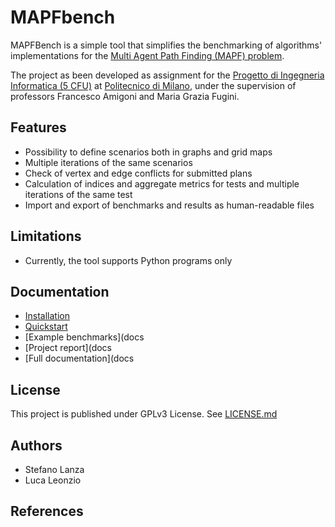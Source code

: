# MAPFbench

MAPFBench is a simple tool that simplifies the benchmarking of 
algorithms' implementations for the [Multi Agent Path Finding (MAPF) 
problem](https://en.wikipedia.org/wiki/Multi-agent_pathfinding).

The project as been developed as assignment for the 
[Progetto di Ingegneria Informatica (5 CFU)](https://www4.ceda.polimi.it/manifesti/manifesti/controller/ManifestoPublic.do?EVN_DETTAGLIO_RIGA_MANIFESTO=evento&aa=2023&k_cf=225&k_corso_la=358&k_indir=I3I&codDescr=089020&lang=IT&semestre=2&idGruppo=4752&idRiga=296967)
at [Politecnico di Milano](https://polimi.it),
under the supervision of professors Francesco Amigoni and
Maria Grazia Fugini.

## Features
- Possibility to define scenarios both in graphs and grid maps
- Multiple iterations of the same scenarios
- Check of vertex and edge conflicts for submitted plans
- Calculation of indices and aggregate metrics for tests and multiple
iterations of the same test
- Import and export of benchmarks and results as human-readable files

## Limitations
- Currently, the tool supports Python programs only

## Documentation
- [Installation](tutorial/INSTALL.md)
- [Quickstart](tutorial/QUICKSTART.md)
- [Example benchmarks](docs
- [Project report](docs
- [Full documentation](docs

## License
This project is published under GPLv3 License.
See [LICENSE.md](LICENSE.txt)

## Authors
- Stefano Lanza
- Luca Leonzio

## References


